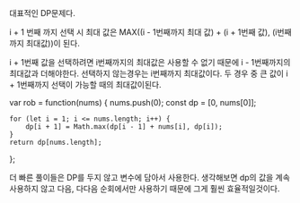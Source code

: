 대표적인 DP문제다.

i + 1 번째 까지 선택 시 최대 값은 MAX((i - 1번째까지 최대 값) + (i + 1번째 값), (i번째까지 최대값))이 된다.

i + 1번째 값을 선택하려면 i번째까지의 최대값은 사용할 수 없기 때문에 i - 1번째까지의 최대값과 더해야한다.
선택하지 않는경우는 i번째까지 최대값이다.
두 경우 중 큰 값이 i + 1번째까지 선택이 가능할 때의 최대값이된다.


var rob = function(nums) {
    nums.push(0);
    const dp = [0, nums[0]];

    for (let i = 1; i <= nums.length; i++) {
        dp[i + 1] = Math.max(dp[i - 1] + nums[i], dp[i]);
    }
    return dp[nums.length];
};

더 빠른 풀이들은 DP를 두지 않고 변수에 담아서 사용한다.
생각해보면 dp의 값을 계속 사용하지 않고 다음, 다다음 순회에서만 사용하기 때문에 그게 훨씬 효율적일것이다.